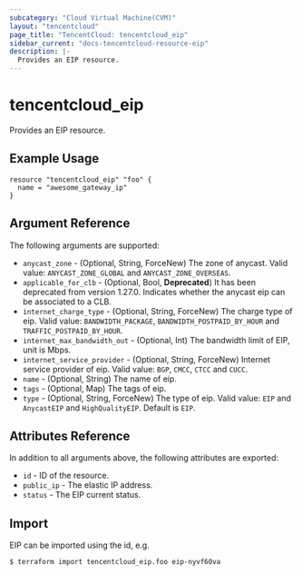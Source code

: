 ```yaml
---
subcategory: "Cloud Virtual Machine(CVM)"
layout: "tencentcloud"
page_title: "TencentCloud: tencentcloud_eip"
sidebar_current: "docs-tencentcloud-resource-eip"
description: |-
  Provides an EIP resource.
---
```


# tencentcloud_eip

Provides an EIP resource.

## Example Usage

```hcl
resource "tencentcloud_eip" "foo" {
  name = "awesome_gateway_ip"
}
```

## Argument Reference

The following arguments are supported:

* `anycast_zone` - (Optional, String, ForceNew) The zone of anycast. Valid value: `ANYCAST_ZONE_GLOBAL` and `ANYCAST_ZONE_OVERSEAS`.
* `applicable_for_clb` - (Optional, Bool, **Deprecated**) It has been deprecated from version 1.27.0. Indicates whether the anycast eip can be associated to a CLB.
* `internet_charge_type` - (Optional, String, ForceNew) The charge type of eip. Valid value: `BANDWIDTH_PACKAGE`, `BANDWIDTH_POSTPAID_BY_HOUR` and `TRAFFIC_POSTPAID_BY_HOUR`.
* `internet_max_bandwidth_out` - (Optional, Int) The bandwidth limit of EIP, unit is Mbps.
* `internet_service_provider` - (Optional, String, ForceNew) Internet service provider of eip. Valid value: `BGP`, `CMCC`, `CTCC` and `CUCC`.
* `name` - (Optional, String) The name of eip.
* `tags` - (Optional, Map) The tags of eip.
* `type` - (Optional, String, ForceNew) The type of eip. Valid value:  `EIP` and `AnycastEIP` and `HighQualityEIP`. Default is `EIP`.

## Attributes Reference

In addition to all arguments above, the following attributes are exported:

* `id` - ID of the resource.
* `public_ip` - The elastic IP address.
* `status` - The EIP current status.


## Import

EIP can be imported using the id, e.g.

```
$ terraform import tencentcloud_eip.foo eip-nyvf60va
```


